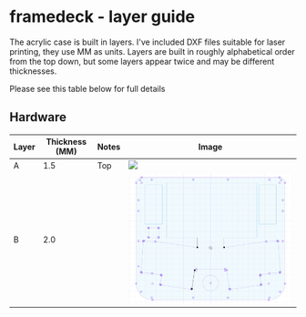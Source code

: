 # framedeck - layer guide

The acrylic case is built in layers.  I've included DXF files suitable
for laser printing, they use MM as units.  Layers are built in roughly
alphabetical order from the top down, but some layers appear twice and 
may be different thicknesses.

Please see this table below for full details

## Hardware
Layer|Thickness (MM)|Notes|Image
---|---|---|---
A|1.5|Top|<img src="../images/layers/a.png" width="100px">
B|2.0||![B](../images/layers/b.png "Layer B")

